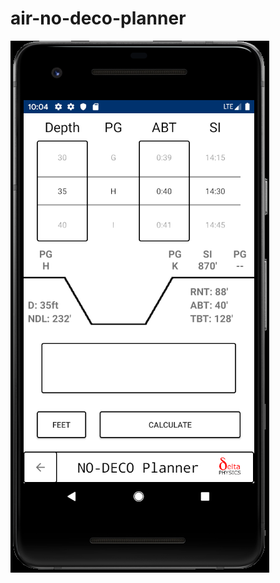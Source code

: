 # air-no-deco-planner

![Standard Test Case](https://github.com/hunterwodzenski/air-no-deco-planner/blob/master/screenshots/ndp0.PNG)
